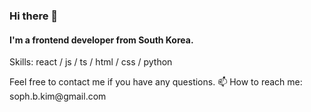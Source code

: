 ### Hi there 👋
#### I'm a frontend developer from South Korea.
<p>Skills: react / js / ts / html / css / python <p>
 
<p>Feel free to contact me if you have any questions. 📫 How to reach me: soph.b.kim@gmail.com<p>
